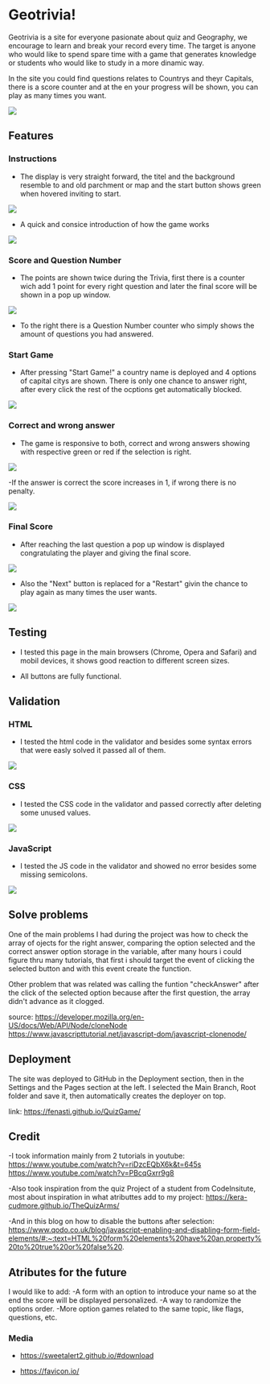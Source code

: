 # Geotrivia!

Geotrivia is a site for everyone pasionate about quiz and Geography, we encourage to learn and break your record every time. The target is anyone who would like to spend spare time with a game that generates knowledge or students who would like to study in a more dinamic way.

In the site you could find questions relates to Countrys and theyr Capitals, there is a score counter and at the en your progress will be shown, you can play as many times you want.

<img src="assets/readme/show.png">

## Features

### Instructions

- The display is very straight forward, the titel and the background resemble to and old parchment or map and the start button shows green when hovered inviting to start.

<img src="assets/readme/pc-instructions.png">

- A quick and consice introduction of how the game works

<img src="assets/readme/mobil.instructions.png">

### Score and Question Number

- The points are shown twice during the Trivia, first there is a counter wich add 1 point for every right question and later the final score will be shown in a pop up window.

<img src="assets/readme/score.png">

- To the right there is a Question Number counter who simply shows the amount of questions you had answered.

### Start Game

- After pressing "Start Game!" a country name is deployed and 4 options of capital citys are shown. There is only one chance to answer right, after every click the rest of the ocptions get automatically blocked.

<img src="assets/readme/mobil-question.png">

### Correct and wrong answer

- The game is responsive to both, correct and wrong answers showing with respective green or red if the selection is right.

<img src="assets/readme/pc-right.png">

-If the answer is correct the score increases in 1, if wrong there is no penalty.

<img src="assets/readme/mobil.wrong.png">

### Final Score

- After reaching the last question a pop up window is displayed congratulating the player and giving the final score.
<img src="assets/readme/pc-scpre2.png">


- Also the "Next" button is replaced for a "Restart" givin the chance to play again as many times the user wants.

<img src="assets/readme/mobil-score.png">

## Testing

- I tested this page in the main browsers (Chrome, Opera and Safari) and mobil devices, it shows good reaction to different screen sizes.

- All buttons are fully functional.

## Validation

### HTML

- I tested the html code in the validator and besides some syntax errors that were easly solved it passed all of them.

<img src="assets/readme/html-validator.png">

### CSS

 - I tested the CSS code in the validator and passed correctly after deleting some unused values.

 <img src="assets/readme/css-validator.png">

 ### JavaScript

 - I tested the JS code in the validator and showed no error besides some missing semicolons.

<img src=" assets/readme/pc-scpre2.png">

## Solve problems

One of the main problems I had during the project was how to check the array of ojects for the right answer, comparing the option selected and the correct answer option storage in the variable, after many hours i could figure thru many tutorials, that first i should target the event of clicking the selected button and with this event create the function.

Other problem that was related was calling the funtion "checkAnswer" after the click of the selected option because after the first question, the array didn't advance as it clogged.

source: https://developer.mozilla.org/en-US/docs/Web/API/Node/cloneNode
https://www.javascripttutorial.net/javascript-dom/javascript-clonenode/

 ## Deployment
 
 The site was deployed to GitHub in the Deployment section, then in the Settings and the Pages section at the left.
 I selected the Main Branch, Root folder and save it, then automatically creates the deployer on top.

 link: https://fenasti.github.io/QuizGame/

## Credit

-I took information mainly from 2 tutorials in youtube:
https://www.youtube.com/watch?v=riDzcEQbX6k&t=645s
https://www.youtube.com/watch?v=PBcqGxrr9g8

-Also took inspiration from the quiz Project of a student from CodeInsitute, most about inspiration in what atributtes add to my project:
https://kera-cudmore.github.io/TheQuizArms/

-And in this blog on how to disable the buttons after selection:
https://www.qodo.co.uk/blog/javascript-enabling-and-disabling-form-field-elements/#:~:text=HTML%20form%20elements%20have%20an,property%20to%20true%20or%20false%20.

## Atributes for the future

I would like to add:
-A form with an option to introduce your name so at the end the score will be displayed personalized.
-A way to randomize the options order.
-More option games related to the same topic, like flags, questions, etc.

### Media

- https://sweetalert2.github.io/#download

- https://favicon.io/

